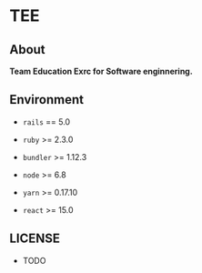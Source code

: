 # TEE

About
---

**Team Education Exrc for Software enginnering.**

Environment
---

- `rails` == 5.0
- `ruby` >= 2.3.0
- `bundler` >= 1.12.3

- `node` >= 6.8
- `yarn` >= 0.17.10
- `react` >= 15.0

LICENSE
---

- TODO
